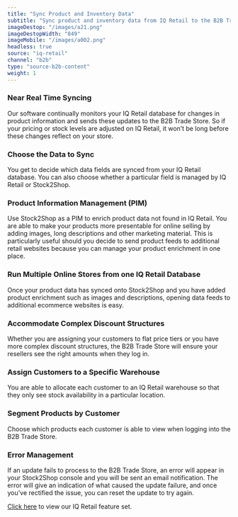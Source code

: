 ```yaml
---
title: "Sync Product and Inventory Data"
subtitle: "Sync product and inventory data from IQ Retail to the B2B Trade Store."
imageDestop: "/images/a21.png"
imageDestopWidth: "849"
imageMobile: "/images/a002.png"
headless: true
source: "iq-retail"
channel: "b2b"
type: "source-b2b-content"
weight: 1
---
```


### Near Real Time Syncing
Our software continually monitors your IQ Retail database for changes in product information and sends these updates to the B2B Trade Store. So if your pricing or stock levels are adjusted on IQ Retail, it won’t be long before these changes reflect on your store.

### Choose the Data to Sync
You get to decide which data fields are synced from your IQ Retail database. You can also choose whether a particular field is managed by IQ Retail or Stock2Shop.

### Product Information Management (PIM)
Use Stock2Shop as a PIM to enrich product data not found in IQ Retail. You are able to make your products more presentable for online selling by adding images, long descriptions and other marketing material. This is particularly useful should you decide to send product feeds to additional retail websites because you can manage your product enrichment in one place.

### Run Multiple Online Stores from one IQ Retail Database
Once your product data has synced onto Stock2Shop and you have added product enrichment such as images and descriptions, opening data feeds to additional ecommerce websites is easy.

### Accommodate Complex Discount Structures
Whether you are assigning your customers to flat price tiers or you have more complex discount structures, the B2B Trade Store will ensure your resellers see the right amounts when they log in.

### Assign Customers to a Specific Warehouse
You are able to allocate each customer to an IQ Retail warehouse so that they only see stock availability in a particular location.

### Segment Products by Customer
Choose which products each customer is able to view when logging into the B2B Trade Store.

### Error Management
If an update fails to process to the B2B Trade Store, an error will appear in your Stock2Shop console and you will be sent an email notification. The error will give an indication of what caused the update failure, and once you’ve rectified the issue, you can reset the update to try again.

[Click here](/help/features/iq-retail/ "IQ Retail Features") to view our IQ Retail feature set.